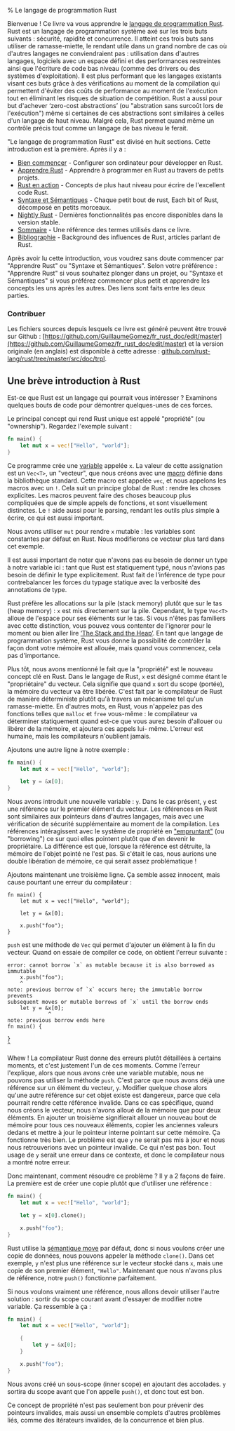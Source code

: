 % Le langage de programmation Rust

Bienvenue ! Ce livre va vous apprendre le [langage de programmation Rust][rust].
Rust est un langage de programmation système axé sur les trois buts suivants :
sécurité, rapidité et concurrence. Il atteint ces trois buts sans utiliser de
ramasse-miette, le rendant utile dans un grand nombre de cas où d'autres
langages ne conviendraient pas : utilisation dans d'autres langages, logiciels
avec un espace défini et des performances restreintes ainsi que l'écriture de
code bas niveau (comme des drivers ou des systèmes d'exploitation). Il est plus
performant que les langages existants visant ces buts grâce à des vérifications
au moment de la compilation qui permettent d'éviter des coûts de performance
au moment de l'exécution tout en éliminant les risques de situation de
compétition. Rust a aussi pour but d'achever ‘zero-cost abstractions’ (ou
"abstration sans surcoût lors de l'exécution") même si certaines de ces
abstractions sont similaires à celles d'un langage de haut niveau. Malgré cela,
Rust permet quand même un contrôle précis tout comme un langage de bas niveau
le ferait.

[rust]: https://www.rust-lang.org

"Le langage de programmation Rust" est divisé en huit sections. Cette
introduction est la première. Après il y a :

* [Bien commencer][gs] - Configurer son ordinateur pour développer en Rust.
* [Apprendre Rust][lr] - Apprendre à programmer en Rust au travers de petits projets.
* [Rust en action][er] - Concepts de plus haut niveau pour écrire de l'excellent code Rust.
* [Syntaxe et Sémantiques][ss] - Chaque petit bout de rust, Each bit of Rust, décomposé en petits morceaux.
* [Nightly Rust][nr] - Dernières fonctionnalités pas encore disponibles dans la version stable.
* [Sommaire][gl] - Une référence des termes utilisés dans ce livre.
* [Bibliographie][bi] - Background des influences de Rust, articles parlant de Rust.

[gs]: commcencer.html
[lr]: apprendre-rust.html
[er]: rust-en-action.html
[ss]: syntaxe-et-semantiques.html
[nr]: nightly-rust.html
[gl]: sommaire.html
[bi]: bibliographie.html

Après avoir lu cette introduction, vous voudrez sans doute commencer par "Apprendre Rust"
ou "Syntaxe et Sémantiques". Selon votre préférence : "Apprendre Rust" si vous souhaitez
plonger dans un projet, ou "Syntaxe et Sémantiques" si vous préférez commencer plus petit
et apprendre les concepts les uns après les autres. Des liens sont faits entre les deux
parties.

### Contribuer

Les fichiers sources depuis lesquels ce livre est généré peuvent être trouvé sur Github :
[https://github.com/GuillaumeGomez/fr_rust_doc/edit/master](https://github.com/GuillaumeGomez/fr_rust_doc/edit/master) et la version originale (en anglais) est disponible à cette adresse :
[github.com/rust-lang/rust/tree/master/src/doc/trpl](https://github.com/rust-lang/rust/tree/master/src/doc/trpl).

## Une brève introduction à Rust

Est-ce que Rust est un langage qui pourrait vous intéresser ? Examinons quelques bouts de
code pour démontrer quelques-unes de ces forces.

Le principal concept qui rend Rust unique est appelé "propriété" (ou "ownership"). Regardez
l'exemple suivant :

```rust
fn main() {
    let mut x = vec!["Hello", "world"];
}
```

Ce programme crée une [variable][var] appelée `x`. La valeur de cette assignation
est un `Vec<T>`, un "vecteur", que nous créons avec une [macro][macro] définie
dans la bibliothèque standard. Cette macro est appelée `vec`, et nous appelons
les macros avec un `!`. Cela suit un principe global de Rust : rendre les choses
explicites. Les macros peuvent faire des choses beaucoup plus compliquées que
de simple appels de fonctions, et sont visuellement distinctes. Le `!` aide aussi
pour le parsing, rendant les outils plus simple à écrire, ce qui est aussi
important.

Nous avons utiliser `mut` pour rendre `x` mutable : les variables sont
constantes par défaut en Rust. Nous modifierons ce vecteur plus tard dans cet
exemple.

Il est aussi important de noter que n'avons pas eu besoin de donner un type à
notre variable ici : tant que Rust est statiquement typé, nous n'avions pas
besoin de définir le type explicitement. Rust fait de l'inférence de type
pour contrebalancer les forces du typage statique avec la verbosité des
annotations de type.

Rust préfère les allocations sur la pile (stack memory) plutôt que sur le tas
(heap memory) : `x` est mis directement sur la pile. Cependant, le type
`Vec<T>` alloue de l'espace pour ses éléments sur le tas. Si vous n'êtes pas
familiers avec cette distinction, vous pouvez vous contenter de l'ignorer pour
le moment ou bien aller lire [‘The Stack and the Heap’][heap]. En tant que
langage de programmation système, Rust vous donne la possibilité de contrôler
la façon dont votre mémoire est allouée, mais quand vous commencez, cela pas
d'importance.

[var]: variables.html
[macro]: macros.html
[heap]: the-stack-and-the-heap.html

Plus tôt, nous avons mentionné le fait que la "propriété" est le nouveau concept
clé en Rust. Dans le langage de Rust, `x` est désigné comme étant le
"propriétaire" du vecteur. Cela signifie que quand `x` sort du scope (portée),
la mémoire du vecteur va être libérée. C'est fait par le compilateur de Rust de
manière déterministe plutôt qu'à travers un mécanisme tel qu'un ramasse-miette.
En d'autres mots, en Rust, vous n'appelez pas des fonctions telles que `malloc`
et `free` vous-même : le compilateur va déterminer statiquement quand est-ce que
vous aurez besoin d'allouer ou libérer de la mémoire, et ajoutera ces appels lui-
même. L'erreur est humaine, mais les compilateurs n'oublient jamais.

Ajoutons une autre ligne à notre exemple :

```rust
fn main() {
    let mut x = vec!["Hello", "world"];

    let y = &x[0];
}
```

Nous avons introduit une nouvelle variable : `y`. Dans le cas présent, `y` est
une référence sur le premier élément du vecteur. Les références en Rust sont
similaires aux pointeurs dans d'autres langages, mais avec une vérification de
sécurité supplémentaire au moment de la compilation. Les références intéragissent
avec le système de propriété en ["empruntant"][borrowing] (ou "borrowing") ce sur
quoi elles pointent plutôt que d'en devenir le propriétaire. La différence est
que, lorsque la référence est détruite, la mémoire de l'objet pointé ne l'est
pas. Si c'était le cas, nous aurions une double libération de mémoire, ce qui
serait assez problématique !

[borrowing]: references-et-emprunt.html

Ajoutons maintenant une troisième ligne. Ça semble assez innocent, mais cause
pourtant une erreur du compilateur :

```rust,ignore
fn main() {
    let mut x = vec!["Hello", "world"];

    let y = &x[0];

    x.push("foo");
}
```

`push` est une méthode de `Vec` qui permet d'ajouter un élément à la fin du
vecteur. Quand on essaie de compiler ce code, on obtient l'erreur suivante :

```text
error: cannot borrow `x` as mutable because it is also borrowed as immutable
    x.push("foo");
    ^
note: previous borrow of `x` occurs here; the immutable borrow prevents
subsequent moves or mutable borrows of `x` until the borrow ends
    let y = &x[0];
             ^
note: previous borrow ends here
fn main() {

}
^
```

Whew ! La compilateur Rust donne des erreurs plutôt détaillées à certains moments,
et c'est justement l'un de ces moments. Comme l'erreur l'explique, alors que nous
avons crée une variable mutable, nous ne pouvons pas utiliser la méthode `push`.
C'est parce que nous avons déjà une référence sur un élément du vecteur, `y`.
Modifier quelque chose alors qu'une autre référence sur cet objet existe est
dangereux, parce que cela pourrait rendre cette référence invalide. Dans ce cas
spécifique, quand nous créons le vecteur, nous n'avons alloué de la mémoire que
pour deux éléments. En ajouter un troisième signifierait allouer un nouveau bout
de mémoire pour tous ces nouveaux éléments, copier les anciennes valeurs dedans
et mettre à jour le pointeur interne pointant sur cette mémoire. Ça fonctionne
très bien. Le problème est que `y` ne serait pas mis à jour et nous nous
retrouverions avec un pointeur invalide. Ce qui n'est pas bon. Tout usage de `y`
serait une erreur dans ce contexte, et donc le compilateur nous a montré notre
erreur.

Donc maintenant, comment résoudre ce problème ? Il y a 2 façons de faire. La
première est de créer une copie plutôt que d'utiliser une référence :

```rust
fn main() {
    let mut x = vec!["Hello", "world"];

    let y = x[0].clone();

    x.push("foo");
}
```

Rust utilise la [sémantique move][move] par défaut, donc si nous voulons créer une
copie de données, nous pouvons appeler la méthode `clone()`. Dans cet exemple, `y`
n'est plus une référence sur le vecteur stocké dans `x`, mais une copie de son
premier élément, `"Hello"`. Maintenant que nous n'avons plus de référence, notre
`push()` fonctionne parfaitement.

[move]: propriete.html#move-semantics

Si nous voulons vraiment une référence, nous allons devoir utiliser l'autre
solution : sortir du scope courant avant d'essayer de modifier notre variable.
Ça ressemble à ça :

```rust
fn main() {
    let mut x = vec!["Hello", "world"];

    {
        let y = &x[0];
    }

    x.push("foo");
}
```

Nous avons créé un sous-scope (inner scope) en ajoutant des accolades. `y` sortira
du scope avant que l'on appelle `push()`, et donc tout est bon.

Ce concept de propriété n'est pas seulement bon pour prévenir des pointeurs invalides,
mais aussi un ensemble complets d'autres problèmes liés, comme des itérateurs
invalides, de la concurrence et bien plus.
